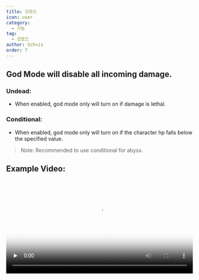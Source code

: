 ```yaml
---
title: 갓모드
icon: user
category:
  - 기능
tag:
  - 갓모드
author: Schvis
order: 7
---
```


## God Mode will disable all incoming damage.
### Undead:
- When enabled, god mode only will turn on if damage is lethal.
### Conditional:
- When enabled, god mode only will turn on if the character hp falls below the specified value.
> Note: Recommended to use conditional for abyss.

## Example Video:

<video controls preload="none" width="100%" poster="https://nextcloud.atruicardona.xyz/s/Hg5y3FxN7gmR6HE/preview"><source src="https://nextcloud.atruicardona.xyz/s/Hg5y3FxN7gmR6HE/download" type="video/mp4"></video>

